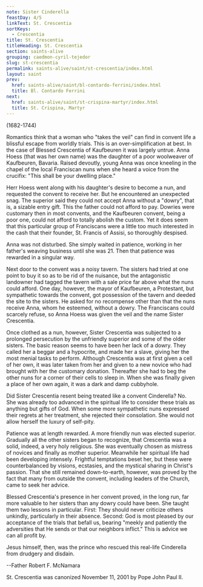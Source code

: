 ```yaml
---
note: Sister Cinderella
feastDay: 4/5
linkText: St. Crescentia
sortKeys:
  - Crescentia
title: St. Crescentia
titleHeading: St. Crescentia
section: saints-alive
grouping: caedmon-cyril-tejedor
slug: st-crescentia
permalink: saints-alive/saint/st-crescentia/index.html
layout: saint
prev:
  href: saints-alive/saint/bl-contardo-ferrini/index.html
  title: Bl. Contardo Ferrini
next:
  href: saints-alive/saint/st-crispina-martyr/index.html
  title: St. Crispina, Martyr
---
```

(1682-1744)

Romantics think that a woman who "takes the veil" can find in convent life a blissful escape from worldly trials. This is an over-simplification at best. In the case of Blessed Crescentia of Kaufbeuren it was largely untrue. Anna Hoess (that was her own name) was the daughter of a poor woolweaver of Kaufbeuren, Bavaria. Raised devoutly, young Anna was once kneeling in the chapel of the local Franciscan nuns when she heard a voice from the crucifix: "This shall be your dwelling place."

Herr Hoess went along with his daughter's desire to become a nun, and requested the convent to receive her. But he encountered an unexpected snag. The superior said they could not accept Anna without a "dowry", that is, a sizable entry gift. This the father could not afford to pay. Dowries were customary then in most convents, and the Kaufbeuren convent, being a poor one, could not afford to totally abolish the custom. Yet it does seem that this particular group of Franciscans were a little too much interested in the cash that their founder, St. Francis of Assisi, so thoroughly despised.

Anna was not disturbed. She simply waited in patience, working in her father's weaving business until she was 21. Then that patience was rewarded in a singular way.

Next door to the convent was a noisy tavern. The sisters had tried at one point to buy it so as to be rid of the nuisance, but the antagonistic landowner had tagged the tavern with a sale price far above what the nuns could afford. One day, however, the mayor of Kaufbeuren, a Protestant, but sympathetic towards the convent, got possession of the tavern and deeded the site to the sisters. He asked for no recompense other than that the nuns receive Anna, whom he esteemed, without a dowry. The Franciscans could scarcely refuse, so Anna Hoess was given the veil and the name Sister Crescentia.

Once clothed as a nun, however, Sister Crescentia was subjected to a prolonged persecution by the unfriendly superior and some of the older sisters. The basic reason seems to have been her lack of a dowry. They called her a beggar and a hypocrite, and made her a slave, giving her the most menial tasks to perform. Although Crescentia was at first given a cell of her own, it was later taken from her and given to a new novice who had brought with her the customary donation. Thereafter she had to beg the other nuns for a corner of their cells to sleep in. When she was finally given a place of her own again, it was a dark and damp cubbyhole.

Did Sister Crescentia resent being treated like a convent Cinderella? No. She was already too advanced in the spiritual life to consider these trials as anything but gifts of God. When some more sympathetic nuns expressed their regrets at her treatment, she rejected their consolation. She would not allow herself the luxury of self-pity.

Patience was at length rewarded. A more friendly nun was elected superior. Gradually all the other sisters began to recognize, that Crescentia was a solid, indeed, a very holy religious. She was eventually chosen as mistress of novices and finally as mother superior. Meanwhile her spiritual life had been developing intensely. Frightful temptations beset her, but these were counterbalanced by visions, ecstasies, and the mystical sharing in Christ's passion. That she still remained down-to-earth, however, was proved by the fact that many from outside the convent, including leaders of the Church, came to seek her advice.

Blessed Crescentia's presence in her convent proved, in the long run, far more valuable to her sisters than any dowry could have been. She taught them two lessons in particular. First: They should never criticize others unkindly, particularly in their absence. Second: God is most pleased by our acceptance of the trials that befall us, bearing "meekly and patiently the adversities that He sends or that our neighbors inflict." This is advice we can all profit by.

Jesus himself, then, was the prince who rescued this real-life Cinderella from drudgery and disdain.

\--Father Robert F. McNamara

St. Crescentia was canonized November 11, 2001 by Pope John Paul II.